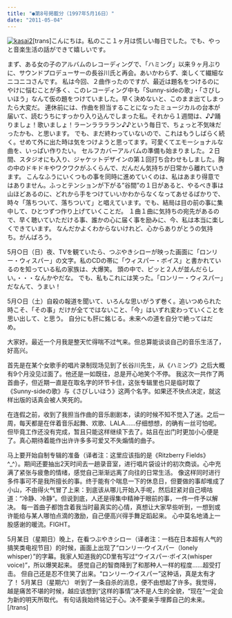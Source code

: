 ```yaml
---
title: "●第8号掲載分（1997年5月16日）"
date: "2011-05-04"
---
```


[![kasai2](images/kasai2.gif)](https://forritz.org/home/wp-content/uploads/2011/05/kasai2.gif)\[trans\]こんにちは。私のここ１ヶ月は慌しい毎日でした。でも、やっと音楽生活の話ができて嬉しいです。

まず、ある女の子のアルバムのレコーディングで、「ハミング」以来９ヶ月ぶりに、サウンドプロデューサーの長谷川氏と再会。あいかわらず、楽しくて繊細なニコニコさんです。 私は今回、２曲作ったのですが、最近は題名をつけるのにやけに悩むことが多く、このレコーディング中も「Sunny-sideの歌」・「さびしいほう」なんて仮の題をつけていました。早く決めないと、このまま出てしまったら大変だ。 連休前には、作曲を担当することになったミュージカルの台本が届いて、読むうちにすっかり入り込んでしまった私。それから１週間は、♪♪踊りましょ！歌いましょ！ラーンララララン♪♪という毎日で、ちょっと不気味だったかも、と思います。 でも、まだ終わっていないので、これはもうしばらく続く。せめて外に出た時は気をつけようと思ってます。可愛くてエモーショナルな曲を、いっぱい作りたい。 セルフカバーアルバムの準備も始まりました。２日間、スタジオにも入り、ジャケットデザインの第１回打ち合わせもしました。胸の中のドキドキやワクワクがふくらんで、だんだん気持ちが日常から離れていきます。 こんなふうにいくつもの事を同時に進めていくのは、私はあまり得意ではありません。ふっとテンションが下がる”谷間”の１日があると、やるべき事は山ほどあるのに、どれから手をつけていいかわからなくなってあせるばかりで、時々「落ちついて、落ちついて」と唱えています。でも、結局は目の前の事に集中して、ひとつずつ作り上げていくことだ。 １曲１曲に気持ちの宛先があるので、早く聴いていただける事、誰かの心に届く事を励みに、今、私は本当に楽しくできています。 なんだかよくわからないけれど、心からありがとうの気持ち。がんばろう。

5月○日（日）夜、TVを観ていたら、つぶやきシローが映った画面に「ロンリー・ウィスパー」の文字。私のCDの帯に「ウィスパー・ボイス」と書かれているのを知っている私の家族は、大爆笑。 頭の中で、ピッと２人が並んだらしい。・・・なんかやだな。 でも、私もこれには笑った。「ロンリー・ウィスパー」だなんて、うまい！

5月○日（土）自殺の報道を聞いて、いろんな思いがうず巻く。追いつめられた時こそ、「その事」だけが全てではないこと、「今」はいずれ変わっていくことを思い出して、と思う。 自分にも肝に銘じる。未来への道を自分で絶ってはだめ。

大家好。最近一个月我是整天忙得喘不过气来。但总算能谈谈自己的音乐生活了，好高兴。

首先是在某个女歌手的唱片录制现场见到了长谷川先生，从《ハミング》之后大概有9个月没见过面了。他还是一如既往，总是开心地笑个不停。 我这次一共作了两首曲子，但近期一直是在取名字的环节卡住，这张专辑里也只是临时取了 《Sunny-sideの歌》与《さびしいほう》这两个名字。如果还不快点决定，就这样出版的话真会被人笑死的。

在连假之前，收到了我担当作曲的音乐剧剧本，读的时候不知不觉入了迷。之后一周，每天都是在伴着音乐起舞、欢歌、LALA……仔细想想，的确有一丝可怕呢。 但毕竟工作还没有完成，暂且只能这样继续下去了。姑且在出门时更加小心便是了。真心期待着能作出许许多多可爱又不失煽情的曲子。

马上要开始自制专辑的准备（译者注：这里应该指的是《Ritzberry Fields》^\_^）。期间还要抽出2天时间去一趟录音室，进行唱片袋设计的初次商谈。心中充满了紧张与疲惫的情绪，感觉自己渐渐远离了向往的日常生活。 像这样同时进行多件事可不是我所擅长的事。终于能有个喘息一下的休息日，但要做的事却堆成了小山，不由得火气冒了上来：到底该从哪儿开始入手呢，然后赶紧对自己嘀咕道：“冷静、冷静”。但说到底，人还是得集中精神于眼前的事，一件一件予以解决。 每一首曲子都饱含着我当时最真实的心情，真想让大家早些听到，一想到或许能给与某人哪怕点滴的激励，自己便高兴得手舞足蹈起来。 心中莫名地涌上一股感谢的暖流。FIGHT。

5月某日（星期日）晚上，在看つぶやきシロー（译者注：一档在日本超有人气的搞笑类电视节目）的时候，画面上出现了“ロンリー·ウイスパー（lonely whisper）”的字幕。我家人知道我的CD里有写过“ウイスパー·ボイス(whisper voice)”，所以爆笑起来。 感觉自己的智商降到了和那种人一样的程度……超受打击。 但自己还是忍不住笑了出来。“ロンリー·ウイスパー”这种话，真是太有才了！ 5月某日（星期六） 听到了一条自杀的消息，便不由想起了许多。我觉得，越是痛苦不堪的时候，越应该想到“这样的事情”决不是人生的全貌，“现在”一定会为新的明天所取代。 有句话我始终铭记于心。决不要亲手埋葬自己的未来。 \[/trans\]
